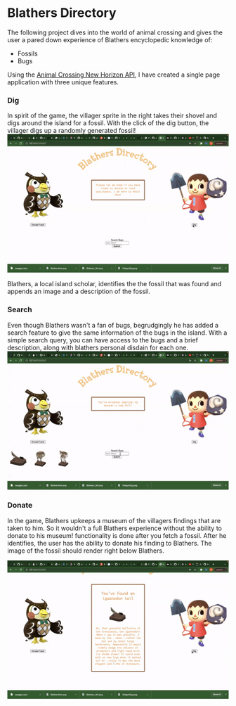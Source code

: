 # Blathers Directory

The following project dives into the world of animal crossing and gives the user a pared down experience of Blathers encyclopedic knowledge of:  
   - Fossils
   - Bugs

Using the [Animal Crossing New Horizon API](https://acnhapi.com/v1/bugs), I have created a single page application with three unique features.

### Dig
In spirit of the game, the villager sprite in the right takes their shovel and digs around the island for a fossil. 
With the click of the dig button, the villager digs up a randomly generated fossil!
![Dig](https://github.com/omgitsmiles/blathersfossils/blob/a9a4d55f06feb1598d591b898de1eebca8a09656/dig.gif)

Blathers, a local island scholar, identifies the the fossil that was found and appends an image and a description of the fossil.

### Search
Even though Blathers wasn't a fan of bugs, begrudgingly he has added a search feature to give the same information of the bugs in the island.
With a simple search query, you can have access to the bugs and a brief description, along with blathers personal disdain for each one.
![Search](https://github.com/omgitsmiles/blathersfossils/blob/6fde3ba8a81f4ba762e2c51fcd0ca701393bbb06/search.gif)

### Donate
In the game, Blathers upkeeps a museum of the villagers findings that are taken to him. So it wouldn't a full Blathers experience without the ability to donate to his museum! functionality is done after you fetch a fossil. After he identifies, the user has the ability to donate his finding to Blathers. The image of the fossil should render right below Blathers. 

![Donate](https://github.com/omgitsmiles/blathersfossils/blob/68fb563d9e47100f63b148c58e4c35c13a96dbf4/donate.gif)
